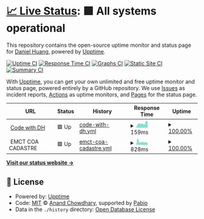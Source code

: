 # [📈 Live Status](https://dh46tw.github.io/status-page): <!--live status--> **🟩 All systems operational**

This repository contains the open-source uptime monitor and status page for [Daniel Huang](https://dh46tw.github.io/), powered by [Upptime](https://github.com/upptime/upptime).

[![Uptime CI](https://github.com/dh46tw/status-page/workflows/Uptime%20CI/badge.svg)](https://github.com/dh46tw/status-page/actions?query=workflow%3A%22Uptime+CI%22)
[![Response Time CI](https://github.com/dh46tw/status-page/workflows/Response%20Time%20CI/badge.svg)](https://github.com/dh46tw/status-page/actions?query=workflow%3A%22Response+Time+CI%22)
[![Graphs CI](https://github.com/dh46tw/status-page/workflows/Graphs%20CI/badge.svg)](https://github.com/dh46tw/status-page/actions?query=workflow%3A%22Graphs+CI%22)
[![Static Site CI](https://github.com/dh46tw/status-page/workflows/Static%20Site%20CI/badge.svg)](https://github.com/dh46tw/status-page/actions?query=workflow%3A%22Static+Site+CI%22)
[![Summary CI](https://github.com/dh46tw/status-page/workflows/Summary%20CI/badge.svg)](https://github.com/dh46tw/status-page/actions?query=workflow%3A%22Summary+CI%22)

With [Upptime](https://upptime.js.org), you can get your own unlimited and free uptime monitor and status page, powered entirely by a GitHub repository. We use [Issues](https://github.com/dh46tw/status-page/issues) as incident reports, [Actions](https://github.com/dh46tw/status-page/actions) as uptime monitors, and [Pages](https://dh46tw.github.io/status-page) for the status page.

<!--start: status pages-->
<!-- This summary is generated by Upptime (https://github.com/upptime/upptime) -->
<!-- Do not edit this manually, your changes will be overwritten -->
<!-- prettier-ignore -->
| URL | Status | History | Response Time | Uptime |
| --- | ------ | ------- | ------------- | ------ |
| <img alt="" src="https://icons.duckduckgo.com/ip3/dh46tw.github.io.ico" height="13"> [Code with DH](https://dh46tw.github.io/) | 🟩 Up | [code-with-dh.yml](https://github.com/dh46tw/status-page/commits/HEAD/history/code-with-dh.yml) | <details><summary><img alt="Response time graph" src="./graphs/code-with-dh/response-time-week.png" height="20"> 159ms</summary><br><a href="https://dh46tw.github.io/status-page/history/code-with-dh"><img alt="Response time 128" src="https://img.shields.io/endpoint?url=https%3A%2F%2Fraw.githubusercontent.com%2Fdh46tw%2Fstatus-page%2FHEAD%2Fapi%2Fcode-with-dh%2Fresponse-time.json"></a><br><a href="https://dh46tw.github.io/status-page/history/code-with-dh"><img alt="24-hour response time 189" src="https://img.shields.io/endpoint?url=https%3A%2F%2Fraw.githubusercontent.com%2Fdh46tw%2Fstatus-page%2FHEAD%2Fapi%2Fcode-with-dh%2Fresponse-time-day.json"></a><br><a href="https://dh46tw.github.io/status-page/history/code-with-dh"><img alt="7-day response time 159" src="https://img.shields.io/endpoint?url=https%3A%2F%2Fraw.githubusercontent.com%2Fdh46tw%2Fstatus-page%2FHEAD%2Fapi%2Fcode-with-dh%2Fresponse-time-week.json"></a><br><a href="https://dh46tw.github.io/status-page/history/code-with-dh"><img alt="30-day response time 133" src="https://img.shields.io/endpoint?url=https%3A%2F%2Fraw.githubusercontent.com%2Fdh46tw%2Fstatus-page%2FHEAD%2Fapi%2Fcode-with-dh%2Fresponse-time-month.json"></a><br><a href="https://dh46tw.github.io/status-page/history/code-with-dh"><img alt="1-year response time 128" src="https://img.shields.io/endpoint?url=https%3A%2F%2Fraw.githubusercontent.com%2Fdh46tw%2Fstatus-page%2FHEAD%2Fapi%2Fcode-with-dh%2Fresponse-time-year.json"></a></details> | <details><summary><a href="https://dh46tw.github.io/status-page/history/code-with-dh">100.00%</a></summary><a href="https://dh46tw.github.io/status-page/history/code-with-dh"><img alt="All-time uptime 100.00%" src="https://img.shields.io/endpoint?url=https%3A%2F%2Fraw.githubusercontent.com%2Fdh46tw%2Fstatus-page%2FHEAD%2Fapi%2Fcode-with-dh%2Fuptime.json"></a><br><a href="https://dh46tw.github.io/status-page/history/code-with-dh"><img alt="24-hour uptime 100.00%" src="https://img.shields.io/endpoint?url=https%3A%2F%2Fraw.githubusercontent.com%2Fdh46tw%2Fstatus-page%2FHEAD%2Fapi%2Fcode-with-dh%2Fuptime-day.json"></a><br><a href="https://dh46tw.github.io/status-page/history/code-with-dh"><img alt="7-day uptime 100.00%" src="https://img.shields.io/endpoint?url=https%3A%2F%2Fraw.githubusercontent.com%2Fdh46tw%2Fstatus-page%2FHEAD%2Fapi%2Fcode-with-dh%2Fuptime-week.json"></a><br><a href="https://dh46tw.github.io/status-page/history/code-with-dh"><img alt="30-day uptime 100.00%" src="https://img.shields.io/endpoint?url=https%3A%2F%2Fraw.githubusercontent.com%2Fdh46tw%2Fstatus-page%2FHEAD%2Fapi%2Fcode-with-dh%2Fuptime-month.json"></a><br><a href="https://dh46tw.github.io/status-page/history/code-with-dh"><img alt="1-year uptime 100.00%" src="https://img.shields.io/endpoint?url=https%3A%2F%2Fraw.githubusercontent.com%2Fdh46tw%2Fstatus-page%2FHEAD%2Fapi%2Fcode-with-dh%2Fuptime-year.json"></a></details>
| <img alt="" src="https://icons.duckduckgo.com/ip3/null.ico" height="13"> EMCT COA CADASTRE | 🟩 Up | [emct-coa-cadastre.yml](https://github.com/dh46tw/status-page/commits/HEAD/history/emct-coa-cadastre.yml) | <details><summary><img alt="Response time graph" src="./graphs/emct-coa-cadastre/response-time-week.png" height="20"> 828ms</summary><br><a href="https://dh46tw.github.io/status-page/history/emct-coa-cadastre"><img alt="Response time 998" src="https://img.shields.io/endpoint?url=https%3A%2F%2Fraw.githubusercontent.com%2Fdh46tw%2Fstatus-page%2FHEAD%2Fapi%2Femct-coa-cadastre%2Fresponse-time.json"></a><br><a href="https://dh46tw.github.io/status-page/history/emct-coa-cadastre"><img alt="24-hour response time 825" src="https://img.shields.io/endpoint?url=https%3A%2F%2Fraw.githubusercontent.com%2Fdh46tw%2Fstatus-page%2FHEAD%2Fapi%2Femct-coa-cadastre%2Fresponse-time-day.json"></a><br><a href="https://dh46tw.github.io/status-page/history/emct-coa-cadastre"><img alt="7-day response time 828" src="https://img.shields.io/endpoint?url=https%3A%2F%2Fraw.githubusercontent.com%2Fdh46tw%2Fstatus-page%2FHEAD%2Fapi%2Femct-coa-cadastre%2Fresponse-time-week.json"></a><br><a href="https://dh46tw.github.io/status-page/history/emct-coa-cadastre"><img alt="30-day response time 1045" src="https://img.shields.io/endpoint?url=https%3A%2F%2Fraw.githubusercontent.com%2Fdh46tw%2Fstatus-page%2FHEAD%2Fapi%2Femct-coa-cadastre%2Fresponse-time-month.json"></a><br><a href="https://dh46tw.github.io/status-page/history/emct-coa-cadastre"><img alt="1-year response time 998" src="https://img.shields.io/endpoint?url=https%3A%2F%2Fraw.githubusercontent.com%2Fdh46tw%2Fstatus-page%2FHEAD%2Fapi%2Femct-coa-cadastre%2Fresponse-time-year.json"></a></details> | <details><summary><a href="https://dh46tw.github.io/status-page/history/emct-coa-cadastre">100.00%</a></summary><a href="https://dh46tw.github.io/status-page/history/emct-coa-cadastre"><img alt="All-time uptime 99.51%" src="https://img.shields.io/endpoint?url=https%3A%2F%2Fraw.githubusercontent.com%2Fdh46tw%2Fstatus-page%2FHEAD%2Fapi%2Femct-coa-cadastre%2Fuptime.json"></a><br><a href="https://dh46tw.github.io/status-page/history/emct-coa-cadastre"><img alt="24-hour uptime 100.00%" src="https://img.shields.io/endpoint?url=https%3A%2F%2Fraw.githubusercontent.com%2Fdh46tw%2Fstatus-page%2FHEAD%2Fapi%2Femct-coa-cadastre%2Fuptime-day.json"></a><br><a href="https://dh46tw.github.io/status-page/history/emct-coa-cadastre"><img alt="7-day uptime 100.00%" src="https://img.shields.io/endpoint?url=https%3A%2F%2Fraw.githubusercontent.com%2Fdh46tw%2Fstatus-page%2FHEAD%2Fapi%2Femct-coa-cadastre%2Fuptime-week.json"></a><br><a href="https://dh46tw.github.io/status-page/history/emct-coa-cadastre"><img alt="30-day uptime 99.96%" src="https://img.shields.io/endpoint?url=https%3A%2F%2Fraw.githubusercontent.com%2Fdh46tw%2Fstatus-page%2FHEAD%2Fapi%2Femct-coa-cadastre%2Fuptime-month.json"></a><br><a href="https://dh46tw.github.io/status-page/history/emct-coa-cadastre"><img alt="1-year uptime 99.51%" src="https://img.shields.io/endpoint?url=https%3A%2F%2Fraw.githubusercontent.com%2Fdh46tw%2Fstatus-page%2FHEAD%2Fapi%2Femct-coa-cadastre%2Fuptime-year.json"></a></details>

<!--end: status pages-->

[**Visit our status website →**](https://dh46tw.github.io/status-page)

## 📄 License

- Powered by: [Upptime](https://github.com/upptime/upptime)
- Code: [MIT](./LICENSE) © [Anand Chowdhary](https://anandchowdhary.com), supported by [Pabio](https://pabio.com)
- Data in the `./history` directory: [Open Database License](https://opendatacommons.org/licenses/odbl/1-0/)

